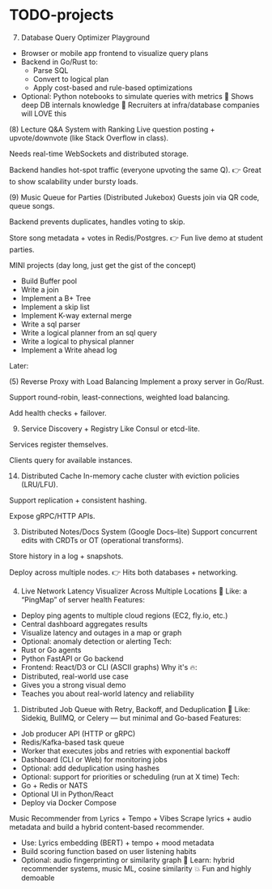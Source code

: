 # TODO-projects
7. Database Query Optimizer Playground
* Browser or mobile app frontend to visualize query plans
* Backend in Go/Rust to:
    * Parse SQL
    * Convert to logical plan
    * Apply cost-based and rule-based optimizations
* Optional: Python notebooks to simulate queries with metrics
🧠 Shows deep DB internals knowledge 📂 Recruiters at infra/database companies will LOVE this

(8) Lecture Q&A System with Ranking
Live question posting + upvote/downvote (like Stack Overflow in class).

Needs real-time WebSockets and distributed storage.

Backend handles hot-spot traffic (everyone upvoting the same Q).
👉 Great to show scalability under bursty loads.

(9) Music Queue for Parties (Distributed Jukebox)
Guests join via QR code, queue songs.

Backend prevents duplicates, handles voting to skip.

Store song metadata + votes in Redis/Postgres.
👉 Fun live demo at student parties.


MINI projects (day long, just get the gist of the concept)
* Build Buffer pool 
* Write a join 
* Implement a B+ Tree
* Implement a skip list
* Implement K-way external merge
* Write a sql parser
* Write a logical planner from an sql query
* Write a logical to physical planner
* Implement a Write ahead log






Later:

(5) Reverse Proxy with Load Balancing
Implement a proxy server in Go/Rust.

Support round-robin, least-connections, weighted load balancing.

Add health checks + failover.

9. Service Discovery + Registry
Like Consul or etcd-lite.

Services register themselves.

Clients query for available instances.

14. Distributed Cache
In-memory cache cluster with eviction policies (LRU/LFU).

Support replication + consistent hashing.

Expose gRPC/HTTP APIs.

3. Distributed Notes/Docs System (Google Docs–lite)
Support concurrent edits with CRDTs or OT (operational transforms).

Store history in a log + snapshots.

Deploy across multiple nodes.
👉 Hits both databases + networking.

4. Live Network Latency Visualizer Across Multiple Locations
🧩 Like: a “PingMap” of server health
Features:
* Deploy ping agents to multiple cloud regions (EC2, fly.io, etc.)
* Central dashboard aggregates results
* Visualize latency and outages in a map or graph
* Optional: anomaly detection or alerting
Tech:
* Rust or Go agents
* Python FastAPI or Go backend
* Frontend: React/D3 or CLI (ASCII graphs)
Why it's 🔥:
* Distributed, real-world use case
* Gives you a strong visual demo
* Teaches you about real-world latency and reliability


1. Distributed Job Queue with Retry, Backoff, and Deduplication
🧩 Like: Sidekiq, BullMQ, or Celery — but minimal and Go-based
Features:
* Job producer API (HTTP or gRPC)
* Redis/Kafka-based task queue
* Worker that executes jobs and retries with exponential backoff
* Dashboard (CLI or Web) for monitoring jobs
* Optional: add deduplication using hashes
* Optional: support for priorities or scheduling (run at X time)
Tech:
* Go + Redis or NATS
* Optional UI in Python/React
* Deploy via Docker Compose


Music Recommender from Lyrics + Tempo + Vibes
Scrape lyrics + audio metadata and build a hybrid content-based recommender.
* Use: Lyrics embedding (BERT) + tempo + mood metadata
* Build scoring function based on user listening habits
* Optional: audio fingerprinting or similarity graph
🧠 Learn: hybrid recommender systems, music ML, cosine similarity 💥 Fun and highly demoable
